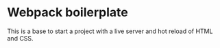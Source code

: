 # Webpack boilerplate
This is a base to start a project with a live server and hot reload of HTML and CSS.